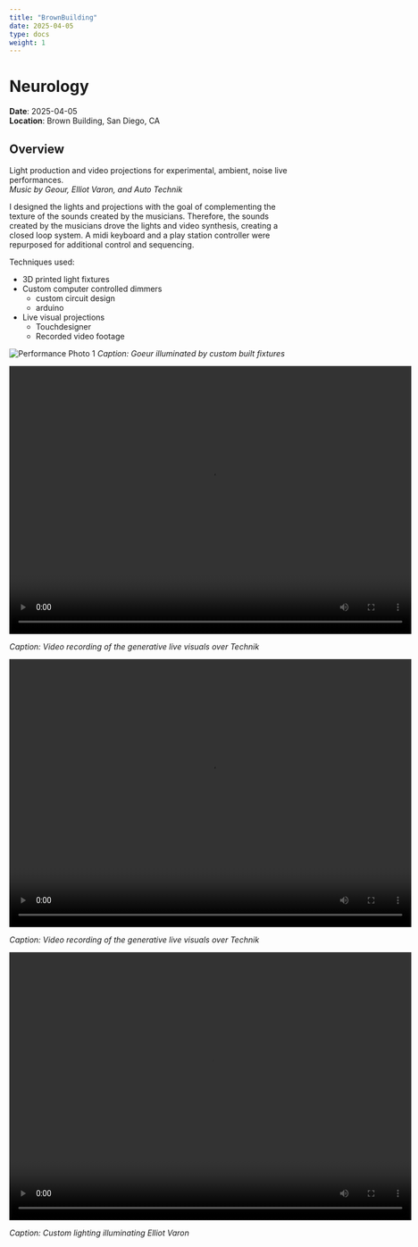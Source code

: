 ```yaml
---
title: "BrownBuilding"
date: 2025-04-05
type: docs
weight: 1
---
```


# Neurology

**Date**: 2025-04-05  
**Location**: Brown Building, San Diego, CA

## Overview

Light production and video projections for experimental, ambient, noise live performances.  
_Music by Geour, Elliot Varon, and Auto Technik_

I designed the lights and projections with the goal of complementing the texture of the sounds created by the musicians.
Therefore, the sounds created by the musicians drove the lights and video synthesis, creating a closed loop system.
A midi keyboard and a play station controller were repurposed for additional control and sequencing.

Techniques used:

- 3D printed light fixtures
- Custom computer controlled dimmers
  - custom circuit design
  - arduino
- Live visual projections
  - Touchdesigner
  - Recorded video footage

![Performance Photo 1](/brownbuilding/goeur.jpeg)
_Caption: Goeur illuminated by custom built fixtures_

<video width="720" height="480" controls>
  <source src="/brownbuilding/output1_compressed.mp4" type="video/mp4">
</video>

_Caption: Video recording of the generative live visuals over Technik_

<video width="720" height="480" controls>
  <source src="/brownbuilding/output2_compressed.mp4" type="video/mp4">
</video>

_Caption: Video recording of the generative live visuals over Technik_

<video width="720" height="480" controls>
  <source src="/brownbuilding/IMG_6335.MOV" type="video/mp4">
</video>

_Caption: Custom lighting illuminating Elliot Varon_
